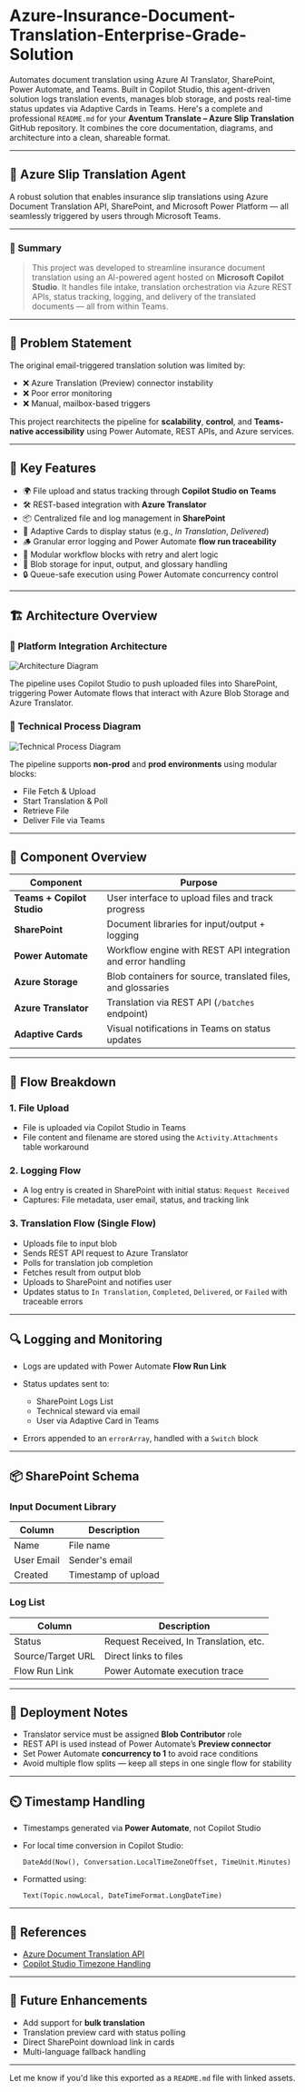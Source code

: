 # Azure-Insurance-Document-Translation-Enterprise-Grade-Solution
Automates document translation using Azure AI Translator, SharePoint, Power Automate, and Teams. Built in Copilot Studio, this agent-driven solution logs translation events, manages blob storage, and posts real-time status updates via Adaptive Cards in Teams.
Here's a complete and professional `README.md` for your **Aventum Translate – Azure Slip Translation** GitHub repository. It combines the core documentation, diagrams, and architecture into a clean, shareable format.

---

## 📘 Azure Slip Translation Agent

A robust solution that enables insurance slip translations using Azure Document Translation API, SharePoint, and Microsoft Power Platform — all seamlessly triggered by users through Microsoft Teams.

---

### 📌 Summary

> This project was developed to streamline insurance document translation using an AI-powered agent hosted on **Microsoft Copilot Studio**. It handles file intake, translation orchestration via Azure REST APIs, status tracking, logging, and delivery of the translated documents — all from within Teams.

---

## 🧠 Problem Statement

The original email-triggered translation solution was limited by:

* ❌ Azure Translation (Preview) connector instability
* ❌ Poor error monitoring
* ❌ Manual, mailbox-based triggers

This project rearchitects the pipeline for **scalability**, **control**, and **Teams-native accessibility** using Power Automate, REST APIs, and Azure services.

---

## 🚀 Key Features

* 🌍 File upload and status tracking through **Copilot Studio on Teams**
* 🛠️ REST-based integration with **Azure Translator**
* 📦 Centralized file and log management in **SharePoint**
* 🧾 Adaptive Cards to display status (e.g., *In Translation*, *Delivered*)
* 🪵 Granular error logging and Power Automate **flow run traceability**
* 🧠 Modular workflow blocks with retry and alert logic
* 📂 Blob storage for input, output, and glossary handling
* 🔒 Queue-safe execution using Power Automate concurrency control

---

## 🏗️ Architecture Overview

### 🔗 Platform Integration Architecture

![Architecture Diagram](./Aventum%20Translate%20-%20Platform%20Integration%20Architecture%20Diagram.jpg)

The pipeline uses Copilot Studio to push uploaded files into SharePoint, triggering Power Automate flows that interact with Azure Blob Storage and Azure Translator.

### 🔁 Technical Process Diagram

![Technical Process Diagram](./Aventum%20Translate%20-%20Technical%20Process%20Diagram_V3.0.jpg)

The pipeline supports **non-prod** and **prod environments** using modular blocks:

* File Fetch & Upload
* Start Translation & Poll
* Retrieve File
* Deliver File via Teams

---

## 🧱 Component Overview

| Component                  | Purpose                                                      |
| -------------------------- | ------------------------------------------------------------ |
| **Teams + Copilot Studio** | User interface to upload files and track progress            |
| **SharePoint**             | Document libraries for input/output + logging                |
| **Power Automate**         | Workflow engine with REST API integration and error handling |
| **Azure Storage**          | Blob containers for source, translated files, and glossaries |
| **Azure Translator**       | Translation via REST API (`/batches` endpoint)               |
| **Adaptive Cards**         | Visual notifications in Teams on status updates              |

---

## 🔄 Flow Breakdown

### 1. File Upload

* File is uploaded via Copilot Studio in Teams
* File content and filename are stored using the `Activity.Attachments` table workaround

### 2. Logging Flow

* A log entry is created in SharePoint with initial status: `Request Received`
* Captures: File metadata, user email, status, and tracking link

### 3. Translation Flow (Single Flow)

* Uploads file to input blob
* Sends REST API request to Azure Translator
* Polls for translation job completion
* Fetches result from output blob
* Uploads to SharePoint and notifies user
* Updates status to `In Translation`, `Completed`, `Delivered`, or `Failed` with traceable errors

---

## 🔍 Logging and Monitoring

* Logs are updated with Power Automate **Flow Run Link**
* Status updates sent to:

  * SharePoint Logs List
  * Technical steward via email
  * User via Adaptive Card in Teams
* Errors appended to an `errorArray`, handled with a `Switch` block

---

## 📦 SharePoint Schema

### Input Document Library

| Column     | Description         |
| ---------- | ------------------- |
| Name       | File name           |
| User Email | Sender's email      |
| Created    | Timestamp of upload |

### Log List

| Column            | Description                            |
| ----------------- | -------------------------------------- |
| Status            | Request Received, In Translation, etc. |
| Source/Target URL | Direct links to files                  |
| Flow Run Link     | Power Automate execution trace         |

---

## 🔐 Deployment Notes

* Translator service must be assigned **Blob Contributor** role
* REST API is used instead of Power Automate’s **Preview connector**
* Set Power Automate **concurrency to 1** to avoid race conditions
* Avoid multiple flow splits — keep all steps in one single flow for stability

---

## ⏲️ Timestamp Handling

* Timestamps generated via **Power Automate**, not Copilot Studio
* For local time conversion in Copilot Studio:

  ```plaintext
  DateAdd(Now(), Conversation.LocalTimeZoneOffset, TimeUnit.Minutes)
  ```
* Formatted using:

  ```plaintext
  Text(Topic.nowLocal, DateTimeFormat.LongDateTime)
  ```



---

## 🔗 References

* [Azure Document Translation API](https://learn.microsoft.com/en-us/azure/ai-services/translator/document-translation/overview)
* [Copilot Studio Timezone Handling](https://learn.microsoft.com/en-us/power-virtual-agents/advanced-scenarios/time-zones)&#x20;

---

## 🧪 Future Enhancements

* Add support for **bulk translation**
* Translation preview card with status polling
* Direct SharePoint download link in cards
* Multi-language fallback handling

---

Let me know if you'd like this exported as a `README.md` file with linked assets.
